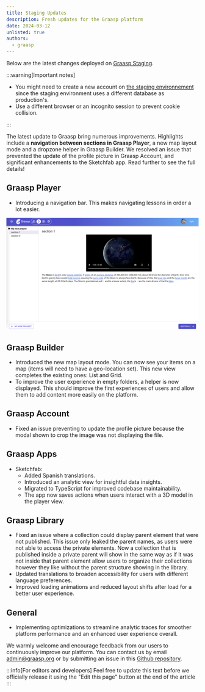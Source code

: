 ```yaml
---
title: Staging Updates
description: Fresh updates for the Graasp platform
date: 2024-03-12
unlisted: true
authors:
  - graasp
---
```


Below are the latest changes deployed on [Graasp Staging](https://builder.stage.graasp.org).

:::warning[Important notes]

- You might need to create a new account on [the staging environnement](https://auth.stage.graasp.org) since the staging environment uses a different database as production's.
- Use a different browser or an incognito session to prevent cookie collision.

:::

The latest update to Graasp bring numerous improvements. Highlights include a <strong>navigation between sections in Graasp Player</strong>, a new map layout mode and a dropzone helper in Graasp Builder. We resolved an issue that prevented the update of the profile picture in Graasp Account, and significant enhancements to the Sketchfab app. Read further to see the full details!

<!-- Everything below this will not be shown in the post overview -->
<!-- truncate -->

## Graasp Player

- Introducing a navigation bar. This makes navigating lessons in order a lot easier.

![alt text](../screenshots/2024-03-12-player-navigation.png)

## Graasp Builder

- Introduced the new map layout mode. You can now see your items on a map (items will need to have a geo-location set). This new view completes the existing ones: List and Grid.
- To improve the user experience in empty folders, a helper is now displayed. This should improve the first experiences of users and allow them to add content more easily on the platform.

## Graasp Account

- Fixed an issue preventing to update the profile picture because the modal shown to crop the image was not displaying the file.

## Graasp Apps

- Sketchfab:
  - Added Spanish translations.
  - Introduced an analytic view for insightful data insights.
  - Migrated to TypeScript for improved codebase maintainability.
  - The app now saves actions when users interact with a 3D model in the player view.

## Graasp Library

- Fixed an issue where a collection could display parent element that were not published. This issue only leaked the parent names, as users were not able to access the private elements. Now a collection that is published inside a private parent will show in the same way as if it was not inside that parent element allow users to organize their collections however they like without the parent structure showing in the library.
- Updated translations to broaden accessibility for users with different language preferences.
- Improved loading animations and reduced layout shifts after load for a better user experience.

## General

- Implementing optimizations to streamline analytic traces for smoother platform performance and an enhanced user experience overall.

<!-- Generic message -->

We warmly welcome and encourage feedback from our users to continuously improve our platform. You can contact us by email [admin@graasp.org](mailto:admin@graasp.org) or by submitting an issue in this [Github repository](https://github.com/graasp/graasp-feedback).

:::info[For editors and developers]
Feel free to update this text before we officially release it using the "Edit this page" button at the end of the article
:::
